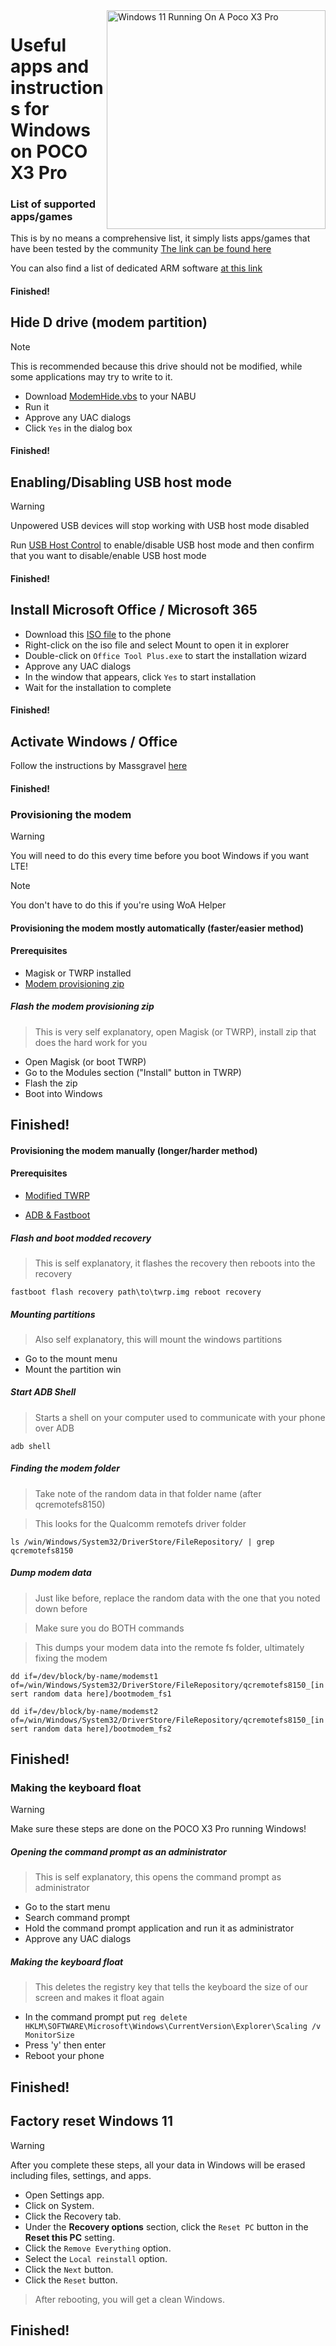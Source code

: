 <img align="right" src="https://github.com/woa-vayu/src_vayu_windows/blob/main/2Poco X3 Pro Windows.png" width="350" alt="Windows 11 Running On A Poco X3 Pro">


# Useful apps and instructions for Windows on POCO X3 Pro

### List of supported apps/games
This is by no means a comprehensive list, it simply lists apps/games that have been tested by the community
[The link can be found here](https://docs.google.com/spreadsheets/d/1XYuoySgYQE0HL573sA-0RGMX7I4lt5rWJuQ8Z8yRJNY/edit?usp=drivesdk)

You can also find a list of dedicated ARM software [at this link](https://armrepo.ver.lt/)

#### Finished!

## Hide D drive (modem partition)
> [!NOTE]
> This is recommended because this drive should not be modified, while some applications may try to write to it.

- Download [ModemHide.vbs](https://github.com/erdilS/Port-Windows-11-Xiaomi-Pad-5/releases/download/1.0/ModemHide_V1.0.vbs) to your NABU
- Run it
- Approve any UAC dialogs 
- Click `Yes` in the dialog box

#### Finished!


## Enabling/Disabling USB host mode
> [!Warning]
> Unpowered USB devices will stop working with USB host mode disabled

Run [USB Host Control](https://github.com/erdilS/Port-Windows-11-Xiaomi-Pad-5/releases/tag/USBHost) to enable/disable USB host mode and then confirm that you want to disable/enable USB host mode 

#### Finished!


## Install Microsoft Office / Microsoft 365
- Download this [ISO file](https://mega.nz/file/hjAiSL4T#G7kOKpsUFpyL2UW9RQmY2e96urcQW5xZKdc7ciaNOy8) to the phone 
- Right-click on the iso file and select Mount to open it in explorer
- Double-click on ```Office Tool Plus.exe``` to start the installation wizard
- Approve any UAC dialogs 
- In the window that appears, click `Yes` to start installation 
- Wait for the installation to complete

#### Finished!


## Activate Windows / Office
Follow the instructions by Massgravel [here](https://github.com/massgravel/Microsoft-Activation-Scripts)

#### Finished!


### Provisioning the modem

> [!WARNING]  
> You will need to do this every time before you boot Windows if you want LTE!

> [!NOTE]
> You don't have to do this if you're using WoA Helper

#### Provisioning the modem mostly automatically (faster/easier method)

#### Prerequisites
- Magisk or TWRP installed
- [Modem provisioning zip](https://github.com/woa-vayu/Port-Windows-11-POCO-X3-Pro/releases/tag/modemprov)

##### Flash the modem provisioning zip

> This is very self explanatory, open Magisk (or TWRP), install zip that does the hard work for you

- Open Magisk (or boot TWRP)
- Go to the Modules section ("Install" button in TWRP)
- Flash the zip
- Boot into Windows

## Finished!

#### Provisioning the modem manually (longer/harder method)

#### Prerequisites

- [Modified TWRP](../../../releases/Recoveries)

- [ADB & Fastboot](https://developer.android.com/studio/releases/platform-tools)

##### Flash and boot modded recovery

> This is self explanatory, it flashes the recovery then reboots into the recovery

```fastboot flash recovery path\to\twrp.img reboot recovery```

##### Mounting partitions

> Also self explanatory, this will mount the windows partitions

- Go to the mount menu
- Mount the partition win

##### Start ADB Shell

> Starts a shell on your computer used to communicate with your phone over ADB

```adb shell```

##### Finding the modem folder

> Take note of the random data in that folder name (after qcremotefs8150)

> This looks for the Qualcomm remotefs driver folder

```ls /win/Windows/System32/DriverStore/FileRepository/ | grep qcremotefs8150```

##### Dump modem data

> Just like before, replace the random data with the one that you noted down before

> Make sure you do BOTH commands

> This dumps your modem data into the remote fs folder, ultimately fixing the modem

```dd if=/dev/block/by-name/modemst1 of=/win/Windows/System32/DriverStore/FileRepository/qcremotefs8150_[insert random data here]/bootmodem_fs1```

```dd if=/dev/block/by-name/modemst2 of=/win/Windows/System32/DriverStore/FileRepository/qcremotefs8150_[insert random data here]/bootmodem_fs2```

## Finished!

### Making the keyboard float

> [!WARNING]  
> Make sure these steps are done on the POCO X3 Pro running Windows!

##### Opening the command prompt as an administrator

> This is self explanatory, this opens the command prompt as administrator

- Go to the start menu
- Search command prompt
- Hold the command prompt application and run it as administrator
- Approve any UAC dialogs

##### Making the keyboard float

> This deletes the registry key that tells the keyboard the size of our screen and makes it float again

- In the command prompt put ```reg delete HKLM\SOFTWARE\Microsoft\Windows\CurrentVersion\Explorer\Scaling /v MonitorSize```
- Press 'y' then enter
- Reboot your phone

## Finished!

## Factory reset Windows 11
> [!Warning]
> After you complete these steps, all your data in Windows will be erased including files, settings, and apps.
- Open Settings app.
- Click on System.
- Click the Recovery tab.
- Under the **Recovery options** section, click the ```Reset PC``` button in the **Reset this PC** setting.
- Click the ```Remove Everything``` option.
- Select the ```Local reinstall``` option.
- Click the `Next` button.
- Click the `Reset` button.
> After rebooting, you will get a clean Windows. 

## Finished!
















